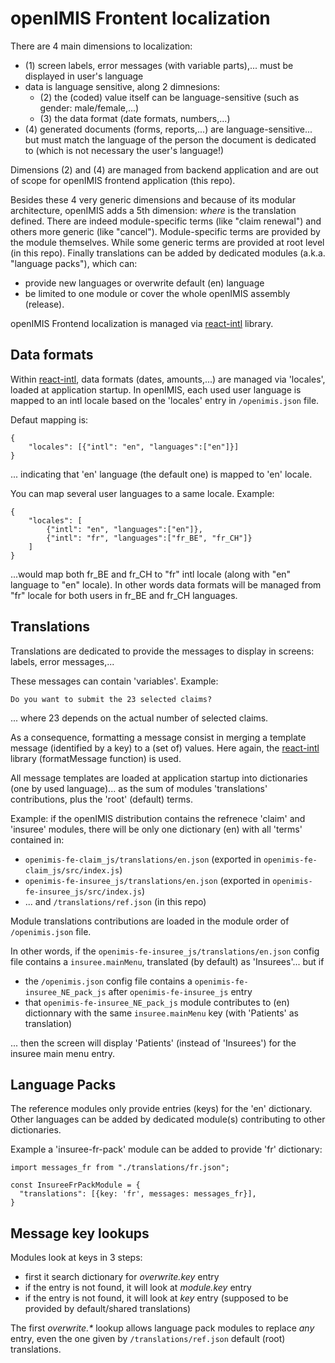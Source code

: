 # openIMIS Frontent localization

There are 4 main dimensions to localization:
- (1) screen labels, error messages (with variable parts),... must be displayed in user's language
- data is language sensitive, along 2 dimnesions:
  - (2) the (coded) value itself can be language-sensitive  (such as gender: male/female,...)
  - (3) the data format (date formats, numbers,...) 
- (4) generated documents (forms, reports,...) are language-sensitive... but must match the language of the person the document is dedicated to (which is not necessary the user's language!)

Dimensions (2) and (4) are managed from backend application and are out of scope for openIMIS frontend application (this repo).

Besides these 4 very generic dimensions and because of its modular architecture, openIMIS adds a 5th dimension: *where* is the translation defined. There are indeed module-specific terms (like "claim renewal") and others more generic (like "cancel"). Module-specific terms are provided by the module themselves. While some generic terms are provided at root level (in this repo).
Finally translations can be added by dedicated modules (a.k.a. "language packs"), which can:
- provide new languages or overwrite default (en) language
- be limited to one module or cover the whole openIMIS assembly (release).

openIMIS Frontend localization is managed via [react-intl](https://github.com/formatjs/react-intl) library.

## Data formats
Within [react-intl](https://github.com/formatjs/react-intl), data formats (dates, amounts,...) are managed via 'locales', loaded at application startup. In openIMIS, each used user language is mapped to an intl locale based on the 'locales' entry in `/openimis.json` file.

Defaut mapping is:
```
{
    "locales": [{"intl": "en", "languages":["en"]}]
}
```
... indicating that 'en' language (the default one) is mapped to 'en' locale.

You can map several user languages to a same locale. Example:
```
{
    "locales": [
        {"intl": "en", "languages":["en"]},
        {"intl": "fr", "languages":["fr_BE", "fr_CH"]}
    ]
}
```
...would map both fr_BE and fr_CH to "fr" intl locale (along with "en" language to "en" locale). In other words data formats will be managed from "fr" locale for both users in fr_BE and fr_CH languages.


## Translations

Translations are dedicated to provide the messages to display in screens: labels, error messages,...

These messages can contain 'variables'. Example:
```
Do you want to submit the 23 selected claims?
```
... where 23 depends on the actual number of selected claims.

As a consequence, formatting a message consist in merging a template message (identified by a key) to a (set of) values.
Here again, the [react-intl](https://github.com/formatjs/react-intl) library (formatMessage function) is used.

All message templates are loaded at application startup into dictionaries (one by used language)... as the sum of modules 'translations' contributions, plus the 'root' (default) terms.

Example: if the openIMIS distribution contains the refrenece 'claim' and 'insuree' modules, there will be only one dictionary (en) with all 'terms' contained in:
- `openimis-fe-claim_js/translations/en.json` (exported in `openimis-fe-claim_js/src/index.js`)
- `openimis-fe-insuree_js/translations/en.json` (exported in `openimis-fe-insuree_js/src/index.js`)
- ... and `/translations/ref.json` (in this repo)

Module translations contributions are loaded in the module order of `/openimis.json` file.

In other words, if the `openimis-fe-insuree_js/translations/en.json` config file contains a `insuree.mainMenu`, translated (by default) as 'Insurees'... but if
- the `/openimis.json` config file contains a `openimis-fe-insuree_NE_pack_js` after `openimis-fe-insuree_js` entry
- that `openimis-fe-insuree_NE_pack_js` module contributes to (en) dictionnary with the same `insuree.mainMenu` key (with 'Patients' as translation)

... then the screen will display 'Patients' (instead of 'Insurees') for the insuree main menu entry.


## Language Packs

The reference modules only provide entries (keys) for the 'en' dictionary. Other languages can be added by dedicated module(s) contributing to other dictionaries.

Example a 'insuree-fr-pack' module can be added to provide 'fr' dictionary:
```
import messages_fr from "./translations/fr.json";

const InsureeFrPackModule = {
  "translations": [{key: 'fr', messages: messages_fr}],
}
```

## Message key lookups

Modules look at keys in 3 steps:
- first it search dictionary for *overwrite.key* entry
- if the entry is not found, it will look at *module.key* entry
- if the entry is not found, it will look at *key* entry (supposed to be provided by default/shared translations)

The first *overwrite.\** lookup allows language pack modules to replace *any* entry, even the one given by `/translations/ref.json` default (root) translations.

